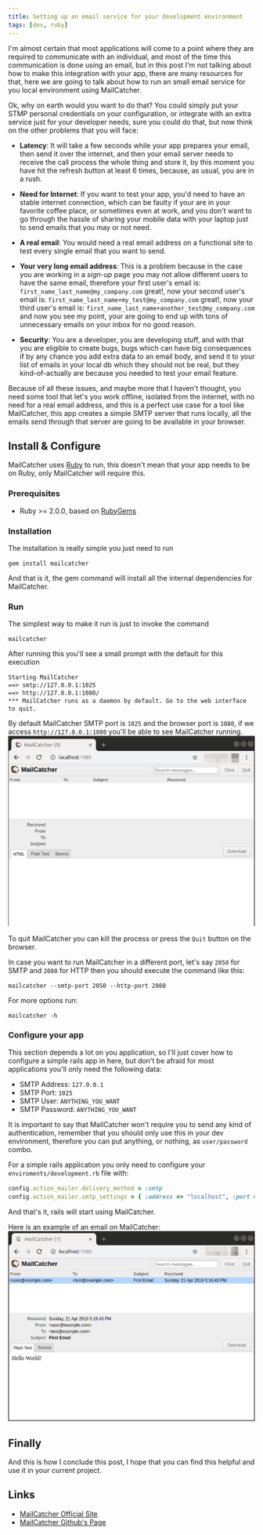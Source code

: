 ```yaml
---
title: Setting up an email service for your development environment
tags: [dev, ruby]
---
```

I'm almost certain that most applications will come to a point where they are required to communicate with an individual, and most of the time this communication is done using an email, but in this post I'm not talking about how to make this integration with your app, there are many resources for that, here we are going to talk about how to run an small email service for you local environment using MailCatcher.

Ok, why on earth would you want to do that? You could simply put your STMP personal credentials on your configuration, or integrate with an extra service just for your developer needs, sure you could do that, but now think on the other problems that you will face:

* **Latency**: It will take a few seconds while your app prepares your email, then
  send it over the internet, and then your email server needs to receive the
  call process the whole thing and store it, by this moment you have hit the
  refresh button at least 6 times, because, as usual, you are in a rush.

* **Need for Internet**: If you want to test your app, you'd need to have an stable
  internet connection, which can be faulty if your are in your favorite coffee
  place, or sometimes even at work, and you don't want to go through the hassle
  of sharing your mobile data with your laptop just to send emails that you may
  or not need.

* **A real email**: You would need a real email address on a functional site to
  test every single email that you want to send.

* **Your very long email address**: This is a problem because in the case you are
  working in a *sign-up* page you may not allow different users to have the same
  email, therefore your first user's email is:
  `first_name_last_name@my_company.com`
  great!, now your second user's email is:
  `first_name_last_name+my_test@my_company.com`
  great!, now your third user's email is:
  `first_name_last_name+another_test@my_company.com`
  and now you see my point, your are going to end up with tons of unnecessary
  emails on your inbox for no good reason. 

* **Security**: You are a developer, you are developing stuff, and with that you
  are eligible to create bugs, bugs which can have big consequences if by any
  chance you add extra data to an email body, and send it to your list of emails
  in your local db which they should not be real, but they kind-of-actually
  are because you needed to test your email feature.

Because of all these issues, and maybe more that I haven't thought, you need some
tool that let's you work offline, isolated from the internet, with no need for
a real email address, and this is a perfect use case for a tool like
MailCatcher, this app creates a simple SMTP server that runs locally, all the
emails send through that server are going to be available in your browser.

## Install & Configure

MailCatcher uses [Ruby](https://www.ruby-lang.org/en/) to run, this doesn't mean that your app needs to be on
Ruby, only MailCatcher will require this.

### Prerequisites
* Ruby >= 2.0.0, based on [RubyGems](https://rubygems.org/gems/mailcatcher)

### Installation

The installation is really simple you just need to run
```shell
gem install mailcatcher
```
And that is it, the gem command will install all the internal dependencies for
MailCatcher.

### Run
The simplest way to make it run is just to invoke the command
```shell
mailcatcher
```
After running this you'll see a small prompt with the default for this execution
```shell
Starting MailCatcher
==> smtp://127.0.0.1:1025
==> http://127.0.0.1:1080/
*** MailCatcher runs as a daemon by default. Go to the web interface to quit.
```
By default MailCatcher SMTP port is `1025` and the browser port is `1080`, if we
access `http://127.0.0.1:1080` you'll be able to see MailCatcher running.
![MailCatcher ScreenShot](/assets/img/2019_04_20/browser-01.png)

To quit MailCatcher you can kill the process or press the `Quit` button on the
browser.

In case you want to run MailCatcher in a different port, let's say `2050` for
SMTP and `2080` for HTTP then you should execute the command like this:
```shell
mailcatcher --smtp-port 2050 --http-port 2080
```

For more options run:
```shell
mailcatcher -h
```

### Configure your app

This section depends a lot on you application, so I'll just cover how to
configure a simple rails app in here, but don't be afraid for most applications
you'll only need the following data:
* SMTP Address: `127.0.0.1`
* SMTP Port: `1025`
* SMTP User: `ANYTHING_YOU_WANT`
* SMTP Password: `ANYTHING_YOU_WANT`

It is important to say that MailCatcher won't require you to send any kind of
authentication, remember that you should only use this in your dev environment,
therefore you can put anything, or nothing, as `user/password` combo.

For a simple rails application you only need to configure your
`enviroments/development.rb` file with:
```ruby
config.action_mailer.delivery_method = :smtp
config.action_mailer.smtp_settings = { :address => "localhost", :port => 1025 }
```
And that's it, rails will start using MailCatcher.

Here is an example of an email on MailCatcher:
![First Email](/assets/img/2019_04_20/browser-02.png)

## Finally
And this is how I conclude this post, I hope that you can find this helpful and
use it in your current project.

## Links
* [MailCatcher Official Site](https://mailcatcher.me)
* [MailCatcher Github's Page](https://github.com/sj26/mailcatcher)

